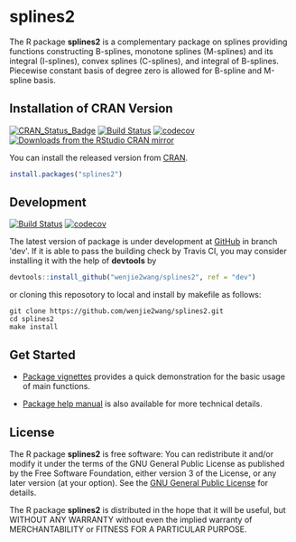 # splines2

The R package **splines2** is a complementary package on splines providing
functions constructing B-splines, monotone splines (M-splines) and its integral
(I-splines), convex splines (C-splines), and integral of B-splines. Piecewise
constant basis of degree zero is allowed for B-spline and M-spline basis.


## Installation of CRAN Version

[![CRAN_Status_Badge][1]][3]
[![Build Status][4]][5]
[![codecov][codecov-master]][codecov]
[![Downloads from the RStudio CRAN mirror][2]][3]

You can install the released version from [CRAN][3].

```R
install.packages("splines2")
```


## Development

[![Build Status][6]][5]
[![codecov][codecov-dev]](codecov)


The latest version of package is under development at [GitHub][7] in branch
'dev'.  If it is able to pass the building check by Travis CI, you may consider
installing it with the help of **devtools** by

```R
devtools::install_github("wenjie2wang/splines2", ref = "dev")
```

or cloning this reposotory to local and install by makefile as follows:

```
git clone https://github.com/wenjie2wang/splines2.git
cd splines2
make install
```


## Get Started

- [Package vignettes][8]
  provides a quick demonstration for the basic usage of main functions.

- [Package help manual][9] is also available for more technical details.


## License

The R package **splines2** is free software: You can redistribute it and/or
modify it under the terms of the GNU General Public License as published by the
Free Software Foundation, either version 3 of the License, or any later version
(at your option).  See the [GNU General Public License][10] for details.

The R package **splines2** is distributed in the hope that it will be useful,
but WITHOUT ANY WARRANTY without even the implied warranty of MERCHANTABILITY or
FITNESS FOR A PARTICULAR PURPOSE.


[1]: http://www.r-pkg.org/badges/version/splines2
[2]: http://cranlogs.r-pkg.org/badges/splines2
[3]: https://CRAN.R-project.org/package=splines2
[4]: https://travis-ci.org/wenjie2wang/splines2.svg?branch=master
[5]: https://travis-ci.org/wenjie2wang/splines2
[6]: https://travis-ci.org/wenjie2wang/splines2.svg?branch=dev
[7]: https://github.com/wenjie2wang/splines2
[8]: http://wenjie-stat.me/splines2/
[9]: http://wenjie-stat.me/splines2/splines2.pdf
[10]: http://www.gnu.org/licenses/
[codecov]: https://codecov.io/gh/wenjie2wang/splines2
[codecov-master]: https://codecov.io/gh/wenjie2wang/splines2/branch/master/graph/badge.svg
[codecov-dev]: https://codecov.io/gh/wenjie2wang/splines2/branch/dev/graph/badge.svg
